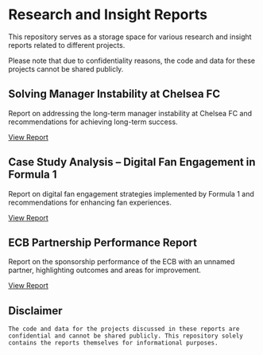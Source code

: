 # Research and Insight Reports

This repository serves as a storage space for various research and insight reports related to different projects. 

Please note that due to confidentiality reasons, the code and data for these projects cannot be shared publicly.

## Solving Manager Instability at Chelsea FC
Report on addressing the long-term manager instability at Chelsea FC and recommendations for achieving long-term success.

[View Report](https://drive.google.com/file/d/13rZgtMBSru0RuRzF6hFydg2UsIaCzoU3/view?usp=sharing)

## Case Study Analysis – Digital Fan Engagement in Formula 1
Report on digital fan engagement strategies implemented by Formula 1 and recommendations for enhancing fan experiences.

[View Report](https://drive.google.com/file/d/1FtWludDOv4I0VCiy7YY9KHLnm436Fs49/view?usp=sharing)

## ECB Partnership Performance Report
Report on the sponsorship performance of the ECB with an unnamed partner, highlighting outcomes and areas for improvement.

[View Report](https://drive.google.com/file/d/17Qs2ib6EsBVtgUBh1FGO5TK9XqrSI_hh/view?usp=sharing)

## Disclaimer

    The code and data for the projects discussed in these reports are confidential and cannot be shared publicly. This repository solely contains the reports themselves for informational purposes.
